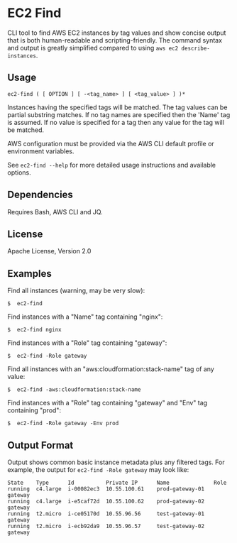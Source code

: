EC2 Find
========

CLI tool to find AWS EC2 instances by tag values and show concise output that
is both human-readable and scripting-friendly. The command syntax and output is
greatly simplified compared to using `aws ec2 describe-instances`.


Usage
-----

```
ec2-find ( [ OPTION ] [ -<tag_name> ] [ <tag_value> ] )*
```

Instances having the specified tags will be matched. The tag values can be
partial substring matches. If no tag names are specified then the 'Name' tag is
assumed. If no value is specified for a tag then any value for the tag will be
matched.

AWS configuration must be provided via the AWS CLI default profile or
environment variables.

See `ec2-find --help` for more detailed usage instructions and available
options.


Dependencies
------------

Requires Bash, AWS CLI and JQ.


License
-------

Apache License, Version 2.0


Examples
-------

Find all instances (warning, may be very slow):

    $  ec2-find

Find instances with a "Name" tag containing "nginx":

    $  ec2-find nginx

Find instances with a "Role" tag containing "gateway":

    $  ec2-find -Role gateway

Find all instances with an "aws:cloudformation:stack-name" tag of any value:

    $  ec2-find -aws:cloudformation:stack-name

Find instances with a "Role" tag containing "gateway" and "Env" tag containing
"prod":

    $  ec2-find -Role gateway -Env prod


Output Format
-------------

Output shows common basic instance metadata plus any filtered tags. For
example, the output for `ec2-find -Role gateway` may look like:

```
State    Type      Id          Private IP      Name              Role
running  c4.large  i-00082ec3  10.55.100.61    prod-gateway-01   gateway
running  c4.large  i-e5caf72d  10.55.100.62    prod-gateway-02   gateway
running  t2.micro  i-ce05170d  10.55.96.56     test-gateway-01   gateway
running  t2.micro  i-ecb92da9  10.55.96.57     test-gateway-02   gateway
```
